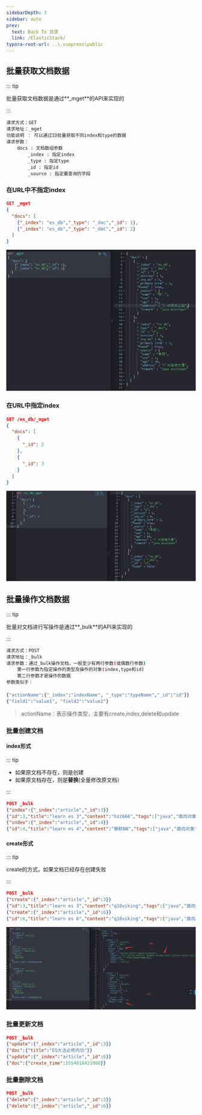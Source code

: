 ```yaml
---
sidebarDepth: 3
sidebar: auto
prev:
  text: Back To 目录
  link: /ElasticStack/
typora-root-url: ..\.vuepress\public
---
```




## 批量获取文档数据

::: tip

批量获取文档数据是通过**_mget**的API来实现的

:::

```
请求方式：GET
请求地址：_mget
功能说明 ： 可以通过ID批量获取不同index和type的数据
请求参数：
	docs : 文档数组参数
		_index : 指定index
		_type : 指定type
		_id : 指定id
		_source : 指定要查询的字段
```



### 在URL中不指定index

```json
GET _mget
{
  "docs": [
    {"_index": "es_db","_type": "_doc","_id": 1},
    {"_index": "es_db","_type": "_doc","_id": 2}
  ]
}
```

![image-20220812220614521](/images/elasticsearch/image-20220812220614521.png)

### 在URL中指定index

```json
GET /es_db/_mget
{
  "docs": [
    {
      "_id": 2
    },
    {
      "_id": 3
    }
  ]
}
```

![image-20220812220837265](/images/elasticsearch/image-20220812220837265.png)



## 批量操作文档数据

::: tip

批量对文档进行写操作是通过**_bulk**的API来实现的

:::

```sh
请求方式：POST
请求地址：_bulk
请求参数：通过_bulk操作文档，一般至少有两行参数(或偶数行参数)
	第一行参数为指定操作的类型及操作的对象(index,type和id)
	第二行参数才是操作的数据
参数类似于：

{"actionName":{"_index":"indexName", "_type":"typeName","_id":"id"}}
{"field1":"value1", "field2":"value2"}
```

> actionName：表示操作类型，主要有create,index,delete和update



### 批量创建文档

#### index形式

::: tip

- 如果原文档不存在，则是创建
- 如果原文档存在，则是**替换**(全量修改原文档）

:::

```json
POST _bulk
{"index":{"_index":"article","_id":3}}
{"id":3,"title":"learn es 3","content":"hzz666","tags":["java","面向对象"],"create_time":1554015482530}
{"index":{"_index":"article","_id":4}}
{"id":4,"title":"learn es 4","content":"静默NB","tags":["java","面向对象"],"create_time":1554015482530}
```

#### create形式

::: tip

create的方式，如果文档已经存在创建失败

:::

```json
POST _bulk
{"create":{"_index":"article","_id":3}}
{"id":3,"title":"learn es 3","content":"q10viking","tags":["java","面向对象"],"create_time":1554015482530}
{"create":{"_index":"article","_id":6}}
{"id":6,"title":"learn es 6","content":"q10viking","tags":["java","面向对象"],"create_time":1554015482530}
```

![image-20220812222323501](/images/elasticsearch/image-20220812222323501.png)

### 批量更新文档

```json
POST _bulk
{"update":{"_index":"article","_id":3}}
{"doc":{"title":"ES大法必修内功"}}
{"update":{"_index":"article","_id":6}}
{"doc":{"create_time":1554018421008}}
```

### 批量删除文档

```json
POST _bulk
{"delete":{"_index":"article","_id":3}}
{"delete":{"_index":"article","_id":6}}
```

